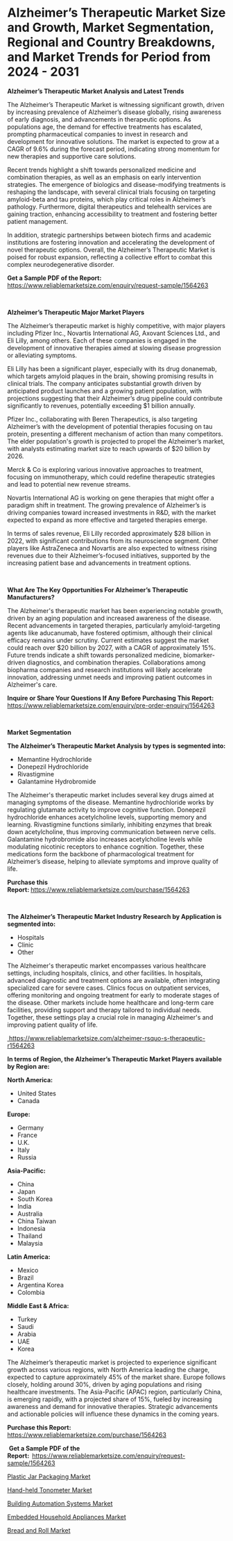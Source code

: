<p><h1>Alzheimer’s Therapeutic Market Size and Growth, Market Segmentation, Regional and Country Breakdowns, and Market Trends for Period from 2024 -  2031</h1></p><p><strong>Alzheimer’s Therapeutic Market Analysis and Latest Trends</strong></p>
<p><p>The Alzheimer’s Therapeutic Market is witnessing significant growth, driven by increasing prevalence of Alzheimer’s disease globally, rising awareness of early diagnosis, and advancements in therapeutic options. As populations age, the demand for effective treatments has escalated, prompting pharmaceutical companies to invest in research and development for innovative solutions. The market is expected to grow at a CAGR of 9.6% during the forecast period, indicating strong momentum for new therapies and supportive care solutions.</p><p>Recent trends highlight a shift towards personalized medicine and combination therapies, as well as an emphasis on early intervention strategies. The emergence of biologics and disease-modifying treatments is reshaping the landscape, with several clinical trials focusing on targeting amyloid-beta and tau proteins, which play critical roles in Alzheimer’s pathology. Furthermore, digital therapeutics and telehealth services are gaining traction, enhancing accessibility to treatment and fostering better patient management.</p><p>In addition, strategic partnerships between biotech firms and academic institutions are fostering innovation and accelerating the development of novel therapeutic options. Overall, the Alzheimer’s Therapeutic Market is poised for robust expansion, reflecting a collective effort to combat this complex neurodegenerative disorder.</p></p>
<p><strong>Get a Sample PDF of the Report:&nbsp;</strong> <a href="https://www.reliablemarketsize.com/enquiry/request-sample/1564263">https://www.reliablemarketsize.com/enquiry/request-sample/1564263</a></p>
<p>&nbsp;</p>
<p><strong>Alzheimer’s Therapeutic Major Market Players</strong></p>
<p><p>The Alzheimer’s therapeutic market is highly competitive, with major players including Pfizer Inc., Novartis International AG, Axovant Sciences Ltd., and Eli Lilly, among others. Each of these companies is engaged in the development of innovative therapies aimed at slowing disease progression or alleviating symptoms.</p><p>Eli Lilly has been a significant player, especially with its drug donanemab, which targets amyloid plaques in the brain, showing promising results in clinical trials. The company anticipates substantial growth driven by anticipated product launches and a growing patient population, with projections suggesting that their Alzheimer’s drug pipeline could contribute significantly to revenues, potentially exceeding $1 billion annually.</p><p>Pfizer Inc., collaborating with Beren Therapeutics, is also targeting Alzheimer’s with the development of potential therapies focusing on tau protein, presenting a different mechanism of action than many competitors. The elder population's growth is projected to propel the Alzheimer’s market, with analysts estimating market size to reach upwards of $20 billion by 2026.</p><p>Merck & Co is exploring various innovative approaches to treatment, focusing on immunotherapy, which could redefine therapeutic strategies and lead to potential new revenue streams.</p><p>Novartis International AG is working on gene therapies that might offer a paradigm shift in treatment. The growing prevalence of Alzheimer’s is driving companies toward increased investments in R&D, with the market expected to expand as more effective and targeted therapies emerge.</p><p>In terms of sales revenue, Eli Lilly recorded approximately $28 billion in 2022, with significant contributions from its neuroscience segment. Other players like AstraZeneca and Novartis are also expected to witness rising revenues due to their Alzheimer’s-focused initiatives, supported by the increasing patient base and advancements in treatment options.</p></p>
<p>&nbsp;</p>
<p><strong>What Are The Key Opportunities For Alzheimer’s Therapeutic Manufacturers?</strong></p>
<p><p>The Alzheimer's therapeutic market has been experiencing notable growth, driven by an aging population and increased awareness of the disease. Recent advancements in targeted therapies, particularly amyloid-targeting agents like aducanumab, have fostered optimism, although their clinical efficacy remains under scrutiny. Current estimates suggest the market could reach over $20 billion by 2027, with a CAGR of approximately 15%. Future trends indicate a shift towards personalized medicine, biomarker-driven diagnostics, and combination therapies. Collaborations among biopharma companies and research institutions will likely accelerate innovation, addressing unmet needs and improving patient outcomes in Alzheimer's care.</p></p>
<p><strong>Inquire or Share Your Questions If Any Before Purchasing This Report:</strong> <a href="https://www.reliablemarketsize.com/enquiry/pre-order-enquiry/1564263">https://www.reliablemarketsize.com/enquiry/pre-order-enquiry/1564263</a></p>
<p>&nbsp;</p>
<p><strong>Market Segmentation</strong></p>
<p><strong>The Alzheimer’s Therapeutic Market Analysis by types is segmented into:</strong></p>
<p><ul><li>Memantine Hydrochloride</li><li>Donepezil Hydrochloride</li><li>Rivastigmine</li><li>Galantamine Hydrobromide</li></ul></p>
<p><p>The Alzheimer's therapeutic market includes several key drugs aimed at managing symptoms of the disease. Memantine hydrochloride works by regulating glutamate activity to improve cognitive function. Donepezil hydrochloride enhances acetylcholine levels, supporting memory and learning. Rivastigmine functions similarly, inhibiting enzymes that break down acetylcholine, thus improving communication between nerve cells. Galantamine hydrobromide also increases acetylcholine levels while modulating nicotinic receptors to enhance cognition. Together, these medications form the backbone of pharmacological treatment for Alzheimer’s disease, helping to alleviate symptoms and improve quality of life.</p></p>
<p><strong>Purchase this Report:&nbsp;</strong><a href="https://www.reliablemarketsize.com/purchase/1564263">https://www.reliablemarketsize.com/purchase/1564263</a></p>
<p>&nbsp;</p>
<p><strong>The Alzheimer’s Therapeutic Market Industry Research by Application is segmented into:</strong></p>
<p><ul><li>Hospitals</li><li>Clinic</li><li>Other</li></ul></p>
<p><p>The Alzheimer's therapeutic market encompasses various healthcare settings, including hospitals, clinics, and other facilities. In hospitals, advanced diagnostic and treatment options are available, often integrating specialized care for severe cases. Clinics focus on outpatient services, offering monitoring and ongoing treatment for early to moderate stages of the disease. Other markets include home healthcare and long-term care facilities, providing support and therapy tailored to individual needs. Together, these settings play a crucial role in managing Alzheimer's and improving patient quality of life.</p></p>
<p><a href="https://www.reliablemarketsize.com/alzheimer-rsquo-s-therapeutic-r1564263">&nbsp;https://www.reliablemarketsize.com/alzheimer-rsquo-s-therapeutic-r1564263</a></p>
<p><strong>In terms of Region, the Alzheimer’s Therapeutic Market Players available by Region are:</strong></p>
<p>
    <p> <strong> North America: </strong>
        <ul>
            <li>United States</li>
            <li>Canada</li>
        </ul>
        </p> 
    <p> <strong> Europe: </strong>
        <ul>
            <li>Germany</li>
            <li>France</li>
            <li>U.K.</li>
            <li>Italy</li>
            <li>Russia</li>
        </ul>
        </p> 
    <p> <strong> Asia-Pacific: </strong>
        <ul>
            <li>China</li>
            <li>Japan</li>
            <li>South Korea</li>
            <li>India</li>
            <li>Australia</li>
            <li>China Taiwan</li>
            <li>Indonesia</li>
            <li>Thailand</li>
            <li>Malaysia</li>
        </ul>
        </p> 
    <p> <strong> Latin America: </strong>
        <ul>
            <li>Mexico</li>
            <li>Brazil</li>
            <li>Argentina Korea</li>
            <li>Colombia</li>
        </ul>
        </p> 
    <p> <strong> Middle East & Africa: </strong>
        <ul>
            <li>Turkey</li>
            <li>Saudi</li>
            <li>Arabia</li>
            <li>UAE</li>
            <li>Korea</li>
        </ul>
    </p>
    </p>
<p><p>The Alzheimer’s therapeutic market is projected to experience significant growth across various regions, with North America leading the charge, expected to capture approximately 45% of the market share. Europe follows closely, holding around 30%, driven by aging populations and rising healthcare investments. The Asia-Pacific (APAC) region, particularly China, is emerging rapidly, with a projected share of 15%, fueled by increasing awareness and demand for innovative therapies. Strategic advancements and actionable policies will influence these dynamics in the coming years.</p></p>
<p><strong>Purchase this Report: </strong><a href="https://www.reliablemarketsize.com/purchase/1564263">https://www.reliablemarketsize.com/purchase/1564263</a></p>
<p>&nbsp;<strong>Get a Sample PDF of the Report:&nbsp;&nbsp;</strong><a href="https://www.reliablemarketsize.com/enquiry/request-sample/1564263">https://www.reliablemarketsize.com/enquiry/request-sample/1564263</a></p>
<p><strong></strong></p>
<p><p><a href="https://issuu.com/reportprime-2/docs/plastic-jar-packaging-market-size-2_207e7e21c967a1">Plastic Jar Packaging Market</a></p><p><a href="https://medium.com/@roseperez232/hand-held-tonometer-market-research-report-exploring-market-size-and-revenue-analysis-for-ce00949661e9">Hand-held Tonometer Market</a></p><p><a href="https://www.linkedin.com/pulse/building-automation-systems-market-size-share-competitive-t5qnf">Building Automation Systems Market</a></p><p><a href="https://medium.com/@roseperez232/global-embedded-household-appliances-market-share-and-growth-opportunities-and-market-size-growing-a4c47de30ca1">Embedded Household Appliances Market</a></p><p><a href="https://www.linkedin.com/pulse/bread-roll-market-share-size-trends-industry-analysis-report-application-xifoc?trackingId=v0mUJOTnQ1iH3oxShoY4XQ%3D%3D">Bread and Roll Market</a></p></p>